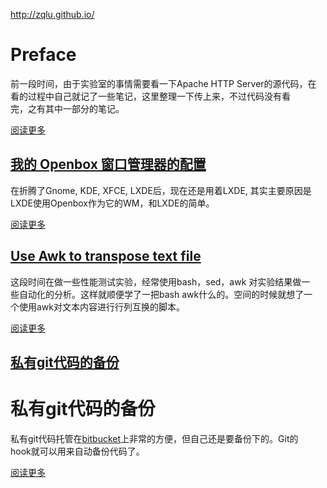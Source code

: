 <a href="http://zqlu.github.io/">http://zqlu.github.io/</a><div id="articleHeader"><h1>Preface</h1></div><p>前一段时间，由于实验室的事情需要看一下Apache HTTP Server的源代码，在<br />看的过程中自己就记了一些笔记，这里整理一下传上来，不过代码没有看<br />完，之有其中一部分的笔记。</p><p><a href="/2013/06/28/apache2-read/" target="_blank">阅读更多</a></p><div><h2><a href="/2013/06/28/my-openbox-configuration/" target="_blank">我的 Openbox 窗口管理器的配置</a></h2><div><p>在折腾了Gnome, KDE, XFCE, LXDE后，现在还是用着LXDE, 其实主要原因是<br />LXDE使用Openbox作为它的WM，和LXDE的简单。</p></div><p><a href="/2013/06/28/my-openbox-configuration/" target="_blank">阅读更多</a></p><div><h2><a href="/2013/06/28/use-awk-to-transpose-text-file/" target="_blank">Use Awk to transpose text file</a></h2><div><p>这段时间在做一些性能测试实验，经常使用bash，sed，awk 对实验结果做一<br />些自动化的分析。这样就顺便学了一把bash awk什么的。空间的时候就想了一<br />个使用awk对文本内容进行行列互换的脚本。</p></div><p><a href="/2013/06/28/use-awk-to-transpose-text-file/" target="_blank">阅读更多</a></p><div><h2><a href="/2012/03/20/git-dropbox-backup/" target="_blank">私有git代码的备份</a></h2><div><h1 id="私有git代码的备份">私有git代码的备份</h1><p>私有git代码托管在<a href="https://bitbucket.org" target="_blank">bitbucket</a>上非常的方便，但自己还是要备份下的。Git的<br />hook就可以用来自动备份代码了。</p></div><p><a href="/2012/03/20/git-dropbox-backup/" target="_blank">阅读更多</a></p>